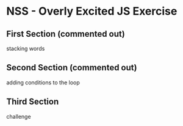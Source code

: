 # NSS - Overly Excited JS Exercise

## First Section \(commented out\)
stacking words

## Second Section \(commented out\)
adding conditions to the loop

## Third Section
challenge 